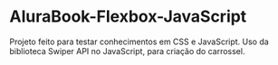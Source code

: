 # AluraBook-Flexbox-JavaScript
 
Projeto feito para testar conhecimentos em CSS e JavaScript. Uso da biblioteca Swiper API no JavaScript, para criação do carrossel.
